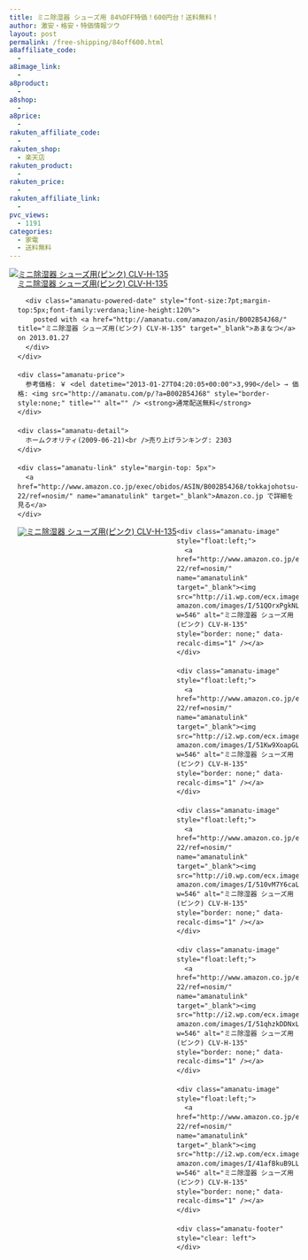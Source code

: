 ```yaml
---
title: ミニ除湿器 シューズ用 84%OFF特価！600円台！送料無料！
author: 激安・格安・特価情報ツウ
layout: post
permalink: /free-shipping/84off600.html
a8affiliate_code:
  - 
a8image_link:
  - 
a8product:
  - 
a8shop:
  - 
a8price:
  - 
rakuten_affiliate_code:
  - 
rakuten_shop:
  - 楽天店
rakuten_product:
  - 
rakuten_price:
  - 
rakuten_affiliate_link:
  - 
pvc_views:
  - 1191
categories:
  - 家電
  - 送料無料
---
```

<div class="amanatu-box" style="margin-bottom:0px;">
  <div class="amanatu-image" style="float:left;">
    <a href="http://www.amazon.co.jp/exec/obidos/ASIN/B002B54J68/tokkajohotsu-22/ref=nosim/" name="amanatulink" target="_blank"><img src="http://i0.wp.com/ecx.images-amazon.com/images/I/41IHVCAQAeL._SL160_.jpg?w=546" alt="ミニ除湿器 シューズ用(ピンク) CLV-H-135" style="border: none;" data-recalc-dims="1" /></a>
  </div>
  
  <div class="amanatu-info" style="float:left;margin-left:15px;line-height:120%">
    <div class="amanatu-name" style="margin-bottom:10px;line-height:120%">
      <a href="http://www.amazon.co.jp/exec/obidos/ASIN/B002B54J68/tokkajohotsu-22/ref=nosim/" name="amanatulink" target="_blank">ミニ除湿器 シューズ用(ピンク) CLV-H-135</a> 
      
      <div class="amanatu-powered-date" style="font-size:7pt;margin-top:5px;font-family:verdana;line-height:120%">
        posted with <a href="http://amanatu.com/amazon/asin/B002B54J68/" title="ミニ除湿器 シューズ用(ピンク) CLV-H-135" target="_blank">あまなつ</a> on 2013.01.27
      </div>
    </div>
    
    <div class="amanatu-price">
      参考価格: ￥ <del datetime="2013-01-27T04:20:05+00:00">3,990</del> → 価格: <img src="http://amanatu.com/p/?a=B002B54J68" style="border-style:none;" title="" alt="" /> <strong>通常配送無料</strong>
    </div>
    
    <div class="amanatu-detail">
      ホームクオリティ(2009-06-21)<br />売り上げランキング: 2303
    </div>
    
    <div class="amanatu-link" style="margin-top: 5px">
      <a href="http://www.amazon.co.jp/exec/obidos/ASIN/B002B54J68/tokkajohotsu-22/ref=nosim/" name="amanatulink" target="_blank">Amazon.co.jp で詳細を見る</a>
    </div>
  </div>
  
  <div class="amanatu-footer" style="clear: left">
  </div>
  
  <div class="amanatu-imageset">
    <div class="amanatu-image" style="float:left;">
      <a href="http://www.amazon.co.jp/exec/obidos/ASIN/B002B54J68/tokkajohotsu-22/ref=nosim/" name="amanatulink" target="_blank"><img src="http://i1.wp.com/ecx.images-amazon.com/images/I/41enPatjA-L._AA160_.jpg?w=546" alt="ミニ除湿器 シューズ用(ピンク) CLV-H-135" style="border: none;" data-recalc-dims="1" /></a>
    </div>
    
    <div class="amanatu-image" style="float:left;">
      <a href="http://www.amazon.co.jp/exec/obidos/ASIN/B002B54J68/tokkajohotsu-22/ref=nosim/" name="amanatulink" target="_blank"><img src="http://i1.wp.com/ecx.images-amazon.com/images/I/51QOrxPgkNL._AA160_.jpg?w=546" alt="ミニ除湿器 シューズ用(ピンク) CLV-H-135" style="border: none;" data-recalc-dims="1" /></a>
    </div>
    
    <div class="amanatu-image" style="float:left;">
      <a href="http://www.amazon.co.jp/exec/obidos/ASIN/B002B54J68/tokkajohotsu-22/ref=nosim/" name="amanatulink" target="_blank"><img src="http://i2.wp.com/ecx.images-amazon.com/images/I/51Kw9XoapGL._AA160_.jpg?w=546" alt="ミニ除湿器 シューズ用(ピンク) CLV-H-135" style="border: none;" data-recalc-dims="1" /></a>
    </div>
    
    <div class="amanatu-image" style="float:left;">
      <a href="http://www.amazon.co.jp/exec/obidos/ASIN/B002B54J68/tokkajohotsu-22/ref=nosim/" name="amanatulink" target="_blank"><img src="http://i0.wp.com/ecx.images-amazon.com/images/I/510vM7Y6caL._AA160_.jpg?w=546" alt="ミニ除湿器 シューズ用(ピンク) CLV-H-135" style="border: none;" data-recalc-dims="1" /></a>
    </div>
    
    <div class="amanatu-image" style="float:left;">
      <a href="http://www.amazon.co.jp/exec/obidos/ASIN/B002B54J68/tokkajohotsu-22/ref=nosim/" name="amanatulink" target="_blank"><img src="http://i2.wp.com/ecx.images-amazon.com/images/I/51qhzkDDNxL._AA160_.jpg?w=546" alt="ミニ除湿器 シューズ用(ピンク) CLV-H-135" style="border: none;" data-recalc-dims="1" /></a>
    </div>
    
    <div class="amanatu-image" style="float:left;">
      <a href="http://www.amazon.co.jp/exec/obidos/ASIN/B002B54J68/tokkajohotsu-22/ref=nosim/" name="amanatulink" target="_blank"><img src="http://i2.wp.com/ecx.images-amazon.com/images/I/41afBkuB9LL._AA160_.jpg?w=546" alt="ミニ除湿器 シューズ用(ピンク) CLV-H-135" style="border: none;" data-recalc-dims="1" /></a>
    </div>
    
    <div class="amanatu-footer" style="clear: left">
    </div>
  </div>
</div>